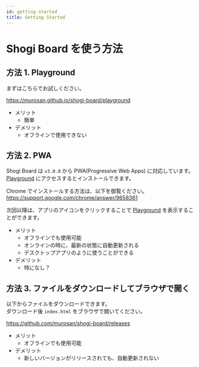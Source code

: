 ```yaml
---
id: getting-started
title: Getting Started
---
```


# Shogi Board を使う方法

## 方法 1. Playground

まずはこちらでお試しください。

<u>https://murosan.github.io/shogi-board/playground</u>

- メリット
  - 簡単
- デメリット
  - オフラインで使用できない

## 方法 2. PWA

Shogi Board は `v3.0.0` から PWA(Progressive Web Apps) に対応しています。  
<u>[Playground](/shogi-board/playground/)</u> にアクセスするとインストールできます。

Chrome でインストールする方法は、以下を御覧ください。
https://support.google.com/chrome/answer/9658361

次回以降は、アプリのアイコンをクリックすることで
<u>[Playground](/shogi-board/playground/)</u>
を表示することができます。

- メリット
  - オフラインでも使用可能
  - オンラインの時に、最新の状態に自動更新される
  - デスクトップアプリのように使うことができる
- デメリット
  - 特になし？

## 方法 3. ファイルをダウンロードしてブラウザで開く

以下からファイルをダウンロードできます。  
ダウンロード後 `index.html` をブラウザで開いてください。

<u>https://github.com/murosan/shogi-board/releases</u>

- メリット
  - オフラインでも使用可能
- デメリット
  - 新しいバージョンがリリースされても、自動更新されない
